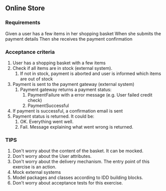 Online Store
------------

### Requirements

Given a user has a few items in her shopping basket
When she submits the payment details
Then she receives the payment confirmation

### Acceptance criteria

1. User has a shopping basket with a few items
2. Check if all items are in stock (external system). 
	1. If not in stock, payment is aborted and user is informed which items are out of stock
3. Payment is sent to the payment gateway (external system)
	1. Payment gateway returns a payment status:
		1. PaymentFailure with a error message (e.g. User failed credit check)
		2. PaymentSuccessful
4. If payment is successful, a confirmation email is sent
5. Payment status is returned. It could be:
	1. OK. Everything went well. 
	2. Fail. Message explaining what went wrong is returned. 

### TIPS

1. Don't worry about the content of the basket. It can be mocked.
2. Don't worry about the User attributes.
3. Don't worry about the delivery mechanism. The entry point of this exercise is an action.
4. Mock external systems
5. Model packages and classes according to IDD building blocks.
6. Don't worry about acceptance tests for this exercise.